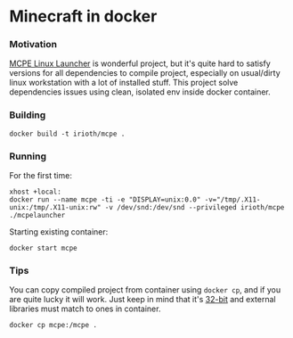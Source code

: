 # Minecraft in docker

### Motivation

[MCPE Linux Launcher](https://github.com/MCMrARM/mcpelauncher-linux) is wonderful project, but it's quite hard to satisfy versions for all dependencies to compile project, especially on usual/dirty linux workstation with a lot of installed stuff. This project solve dependencies issues using clean, isolated env inside docker container.

### Building

    docker build -t irioth/mcpe .

### Running

For the first time:

	xhost +local:
	docker run --name mcpe -ti -e "DISPLAY=unix:0.0" -v="/tmp/.X11-unix:/tmp/.X11-unix:rw" -v /dev/snd:/dev/snd --privileged irioth/mcpe ./mcpelauncher

Starting existing container:

	docker start mcpe


### Tips

You can copy compiled project from container using `docker cp`, and if you are quite lucky it will work. Just keep in mind that it's [32-bit](https://askubuntu.com/questions/454253/how-to-run-32-bit-app-in-ubuntu-64-bit/454254#454254) and external libraries must match to ones in container.

	docker cp mcpe:/mcpe .


